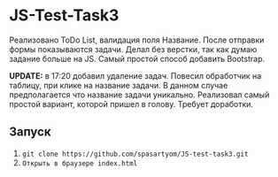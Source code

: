 # JS-Test-Task3

Реализовано ToDo List, валидация поля Название. После отправки формы показываются задачи.
Делал без верстки, так как думаю задание больше на JS. Самый простой способ добавить Bootstrap.

**UPDATE:** в 17:20 добавил удаление задач. Повесил обработчик на таблицу, при клике на название задачи. В данном случае предполагается что название задачи уникально. Реализовал самый простой вариант, которой пришел в голову. Требует доработки.

## Запуск

1. `git clone https://github.com/spasartyom/JS-test-task3.git`
2. `Открыть в браузере index.html`
